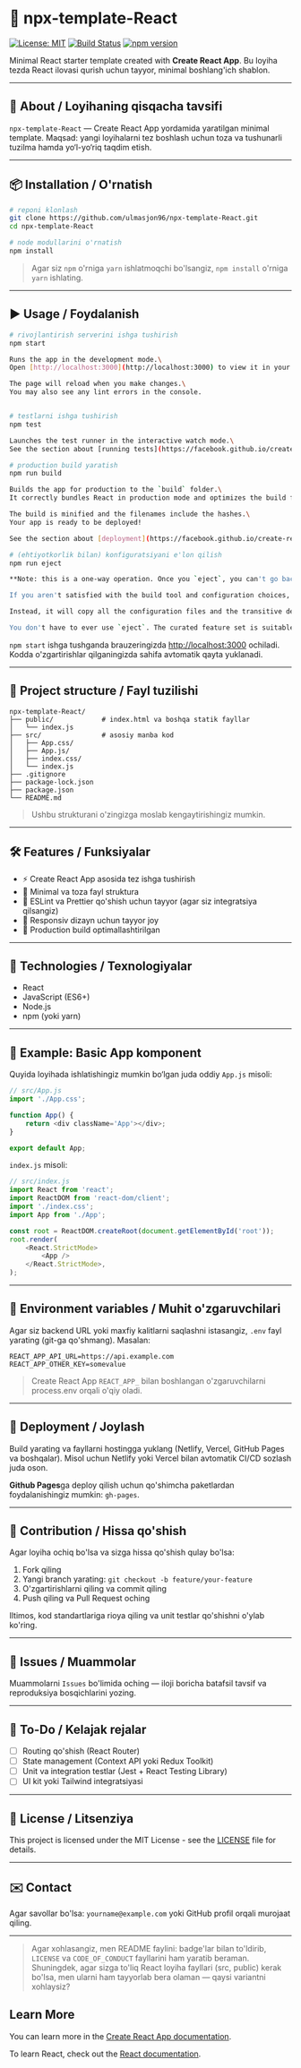 # 🚀 npx-template-React

[![License: MIT](https://img.shields.io/badge/License-MIT-yellow.svg)](LICENSE) [![Build Status](https://img.shields.io/badge/build-passing-brightgreen.svg)]() [![npm version](https://img.shields.io/badge/npm-v%20--/blue.svg)]()

Minimal React starter template created with **Create React App**. Bu loyiha tezda React ilovasi qurish uchun tayyor, minimal boshlang'ich shablon.

---

## 📖 About / Loyihaning qisqacha tavsifi

`npx-template-React` — Create React App yordamida yaratilgan minimal template. Maqsad: yangi loyihalarni tez boshlash uchun toza va tushunarli tuzilma hamda yo‘l-yo‘riq taqdim etish.

---

## 📦 Installation / O'rnatish

```bash
# reponi klonlash
git clone https://github.com/ulmasjon96/npx-template-React.git
cd npx-template-React

# node modullarini o'rnatish
npm install
```

> Agar siz `npm` o'rniga `yarn` ishlatmoqchi bo'lsangiz, `npm install` o'rniga `yarn` ishlating.

---

## ▶️ Usage / Foydalanish

```bash
# rivojlantirish serverini ishga tushirish
npm start

Runs the app in the development mode.\
Open [http://localhost:3000](http://localhost:3000) to view it in your browser.

The page will reload when you make changes.\
You may also see any lint errors in the console.


# testlarni ishga tushirish
npm test

Launches the test runner in the interactive watch mode.\
See the section about [running tests](https://facebook.github.io/create-react-app/docs/running-tests) for more information.

# production build yaratish
npm run build

Builds the app for production to the `build` folder.\
It correctly bundles React in production mode and optimizes the build for the best performance.

The build is minified and the filenames include the hashes.\
Your app is ready to be deployed!

See the section about [deployment](https://facebook.github.io/create-react-app/docs/deployment) for more information.

# (ehtiyotkorlik bilan) konfiguratsiyani e'lon qilish
npm run eject

**Note: this is a one-way operation. Once you `eject`, you can't go back!**

If you aren't satisfied with the build tool and configuration choices, you can `eject` at any time. This command will remove the single build dependency from your project.

Instead, it will copy all the configuration files and the transitive dependencies (webpack, Babel, ESLint, etc) right into your project so you have full control over them. All of the commands except `eject` will still work, but they will point to the copied scripts so you can tweak them. At this point you're on your own.

You don't have to ever use `eject`. The curated feature set is suitable for small and middle deployments, and you shouldn't feel obligated to use this feature. However we understand that this tool wouldn't be useful if you couldn't customize it when you are ready for it.
```

`npm start` ishga tushganda brauzeringizda [http://localhost:3000](http://localhost:3000) ochiladi. Kodda o'zgartirishlar qilganingizda sahifa avtomatik qayta yuklanadi.

---

## 📂 Project structure / Fayl tuzilishi

```
npx-template-React/
├── public/            # index.html va boshqa statik fayllar
│   └── index.js
├── src/               # asosiy manba kod
│   ├── App.css/
│   ├── App.js/
│   ├── index.css/
│   └── index.js
├── .gitignore
├── package-lock.json
├── package.json
└── README.md
```

> Ushbu strukturani o'zingizga moslab kengaytirishingiz mumkin.

---

## 🛠 Features / Funksiyalar

- ⚡ Create React App asosida tez ishga tushirish
- 🎨 Minimal va toza fayl struktura
- 🔧 ESLint va Prettier qo'shish uchun tayyor (agar siz integratsiya qilsangiz)
- 📱 Responsiv dizayn uchun tayyor joy
- 🚀 Production build optimallashtirilgan

---

## 🧰 Technologies / Texnologiyalar

- React
- JavaScript (ES6+)
- Node.js
- npm (yoki yarn)

---

## 🧩 Example: Basic App komponent

Quyida loyihada ishlatishingiz mumkin bo‘lgan juda oddiy `App.js` misoli:

```js
// src/App.js
import './App.css';

function App() {
	return <div className='App'></div>;
}

export default App;
```

`index.js` misoli:

```js
// src/index.js
import React from 'react';
import ReactDOM from 'react-dom/client';
import './index.css';
import App from './App';

const root = ReactDOM.createRoot(document.getElementById('root'));
root.render(
	<React.StrictMode>
		<App />
	</React.StrictMode>,
);
```

---

## 🔑 Environment variables / Muhit o'zgaruvchilari

Agar siz backend URL yoki maxfiy kalitlarni saqlashni istasangiz, `.env` fayl yarating (git-ga qo'shmang). Masalan:

```
REACT_APP_API_URL=https://api.example.com
REACT_APP_OTHER_KEY=somevalue
```

> Create React App `REACT_APP_` bilan boshlangan o'zgaruvchilarni process.env orqali o'qiy oladi.

---

## 🔁 Deployment / Joylash

Build yarating va fayllarni hostingga yuklang (Netlify, Vercel, GitHub Pages va boshqalar). Misol uchun Netlify yoki Vercel bilan avtomatik CI/CD sozlash juda oson.

**Github Pages**ga deploy qilish uchun qo'shimcha paketlardan foydalanishingiz mumkin: `gh-pages`.

---

## 🤝 Contribution / Hissa qo'shish

Agar loyiha ochiq bo'lsa va sizga hissa qo'shish qulay bo'lsa:

1. Fork qiling
2. Yangi branch yarating: `git checkout -b feature/your-feature`
3. O'zgartirishlarni qiling va commit qiling
4. Push qiling va Pull Request oching

Iltimos, kod standartlariga rioya qiling va unit testlar qo'shishni o'ylab ko'ring.

---

## 🐛 Issues / Muammolar

Muammolarni `Issues` bo'limida oching — iloji boricha batafsil tavsif va reproduksiya bosqichlarini yozing.

---

## 📌 To-Do / Kelajak rejalar

- [ ] Routing qo'shish (React Router)
- [ ] State management (Context API yoki Redux Toolkit)
- [ ] Unit va integration testlar (Jest + React Testing Library)
- [ ] UI kit yoki Tailwind integratsiyasi

---

## 📄 License / Litsenziya

This project is licensed under the MIT License - see the [LICENSE](LICENSE) file for details.

---

## ✉️ Contact

Agar savollar bo'lsa: `yourname@example.com` yoki GitHub profil orqali murojaat qiling.

---

> Agar xohlasangiz, men README faylini: badge'lar bilan to'ldirib, `LICENSE` va `CODE_OF_CONDUCT` fayllarini ham yaratib beraman. Shuningdek, agar sizga to'liq React loyiha fayllari (src, public) kerak bo'lsa, men ularni ham tayyorlab bera olaman — qaysi variantni xohlaysiz?

## Learn More

You can learn more in the [Create React App documentation](https://facebook.github.io/create-react-app/docs/getting-started).

To learn React, check out the [React documentation](https://reactjs.org/).
